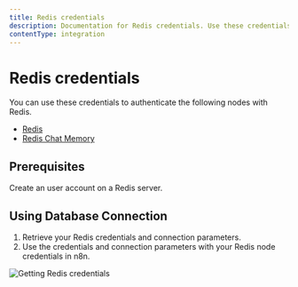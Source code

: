 ```yaml
---
title: Redis credentials
description: Documentation for Redis credentials. Use these credentials to authenticate Redis in n8n, a workflow automation platform.
contentType: integration
---
```


# Redis credentials

You can use these credentials to authenticate the following nodes with Redis.

- [Redis](/integrations/builtin/app-nodes/n8n-nodes-base.redis/)
- [Redis Chat Memory](/integrations/builtin/cluster-nodes/sub-nodes/n8n-nodes-langchain.memoryredischat/)

## Prerequisites

Create an user account on a Redis server. 

## Using Database Connection

1. Retrieve your Redis credentials and connection parameters.
2. Use the credentials and connection parameters with your Redis node credentials in n8n.

![Getting Redis credentials](/_images/integrations/builtin/credentials/redis/using-database-connection.gif)

